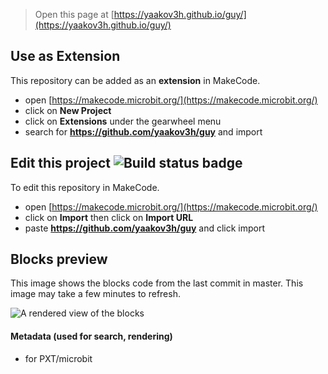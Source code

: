 
> Open this page at [https://yaakov3h.github.io/guy/](https://yaakov3h.github.io/guy/)

## Use as Extension

This repository can be added as an **extension** in MakeCode.

* open [https://makecode.microbit.org/](https://makecode.microbit.org/)
* click on **New Project**
* click on **Extensions** under the gearwheel menu
* search for **https://github.com/yaakov3h/guy** and import

## Edit this project ![Build status badge](https://github.com/yaakov3h/guy/workflows/MakeCode/badge.svg)

To edit this repository in MakeCode.

* open [https://makecode.microbit.org/](https://makecode.microbit.org/)
* click on **Import** then click on **Import URL**
* paste **https://github.com/yaakov3h/guy** and click import

## Blocks preview

This image shows the blocks code from the last commit in master.
This image may take a few minutes to refresh.

![A rendered view of the blocks](https://github.com/yaakov3h/guy/raw/master/.github/makecode/blocks.png)

#### Metadata (used for search, rendering)

* for PXT/microbit
<script src="https://makecode.com/gh-pages-embed.js"></script><script>makeCodeRender("{{ site.makecode.home_url }}", "{{ site.github.owner_name }}/{{ site.github.repository_name }}");</script>

